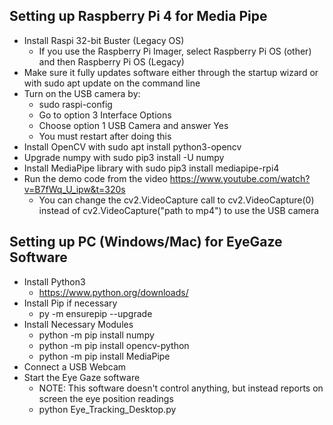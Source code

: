 ## Setting up Raspberry Pi 4 for Media Pipe
* Install Raspi 32-bit Buster (Legacy OS)
    * If you use the Raspberry Pi Imager, select Raspberry Pi OS (other) and then Raspberry Pi OS (Legacy)
* Make sure it fully updates software either through the startup wizard or with sudo apt update on the command line
* Turn on the USB camera by:
    * sudo raspi-config
    * Go to option 3 Interface Options
    * Choose option 1 USB Camera and answer Yes
    * You must restart after doing this
* Install OpenCV with sudo apt install python3-opencv
* Upgrade numpy with sudo pip3 install -U numpy
* Install MediaPipe library with sudo pip3 install mediapipe-rpi4
* Run the demo code from the video https://www.youtube.com/watch?v=B7fWq_U_ipw&t=320s
    * You can change the cv2.VideoCapture call to cv2.VideoCapture(0) instead of cv2.VideoCapture("path to mp4") to use the USB camera

## Setting up PC (Windows/Mac) for EyeGaze Software
* Install Python3
    * https://www.python.org/downloads/
* Install Pip if necessary
    * py -m ensurepip --upgrade
* Install Necessary Modules
    * python -m pip install numpy
    * python -m pip install opencv-python
    * python -m pip install MediaPipe
* Connect a USB Webcam
* Start the Eye Gaze software
    * NOTE: This software doesn't control anything, but instead reports on screen the eye position readings
    * python Eye_Tracking_Desktop.py